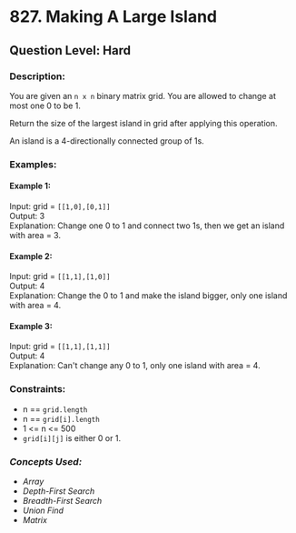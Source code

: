 # 827. Making A Large Island
## Question Level: Hard
### Description:
You are given an `n x n` binary matrix grid. You are allowed to change at most one 0 to be 1.

Return the size of the largest island in grid after applying this operation.

An island is a 4-directionally connected group of 1s.

### Examples:
#### Example 1:

Input: grid = `[[1,0],[0,1]]`<br>
Output: 3<br>
Explanation: Change one 0 to 1 and connect two 1s, then we get an island with area = 3.<br>
#### Example 2:

Input: grid = `[[1,1],[1,0]]`<br>
Output: 4<br>
Explanation: Change the 0 to 1 and make the island bigger, only one island with area = 4.<br>
#### Example 3:

Input: grid = `[[1,1],[1,1]]`<br>
Output: 4<br>
Explanation: Can't change any 0 to 1, only one island with area = 4.<br>


### Constraints:

- n == `grid.length`
- n == `grid[i].length`
- 1 <= n <= 500
- `grid[i][j]` is either 0 or 1.


### <i>Concepts Used:
- Array
- Depth-First Search
- Breadth-First Search
- Union Find
- Matrix </i>